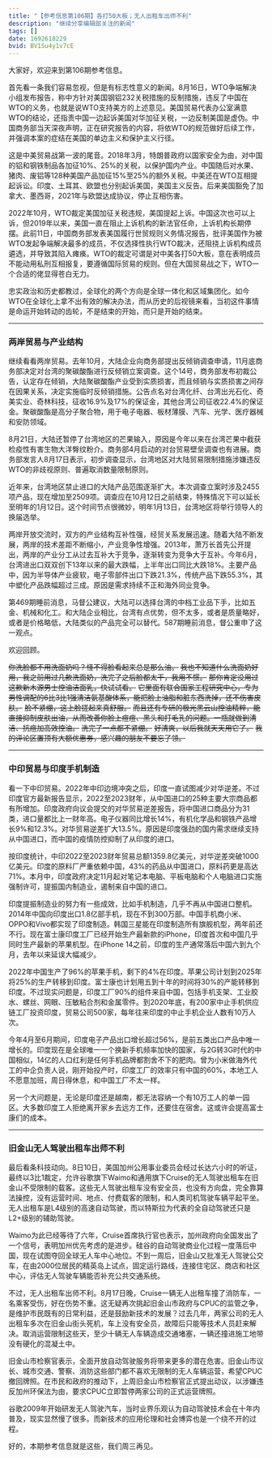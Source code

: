 ```yaml
---
title: "【参考信息第106期】各打50大板；无人出租车出师不利"
description: "继续分享编辑部关注的新闻"
tags: []
date: 1692618229
bvid: BV1Su4y1v7cE
---
```

大家好，欢迎来到第106期参考信息。

首先看一条我们容易忽视，但是有标志性意义的新闻。8月16日，WTO争端解决小组发布报告，称中方针对美国钢铝232关税措施的反制措施，违反了中国在WTO的义务，也就是说WTO支持美方的上述意见。美国贸易代表办公室满意WTO的结论，还指责中国一边起诉美国对华加征关税，一边反制美国是虚伪。中国商务部当天深夜声明，正在研究报告的内容，将依WTO的规范做好后续工作，并强调本案的症结在美国的单边主义和保护主义行径。

这是中美贸易战第一波的尾音。2018年3月，特朗普政府以国家安全为由，对中国的铝和钢铁制品各加征10%、25%的关税，以保护国内产业。中国随后对水果、猪肉、废铝等128种美国产品加征15%至25%的额外关税。中美还在WTO互相提起诉讼。印度、土耳其、欧盟也分别起诉美国，美国主义反告。后来美国豁免了加拿大、墨西哥，2021年与欧盟达成协议，停止互相伤害。

2022年10月，WTO裁定美国加征关税违规，美国提起上诉。中国这次也可以上诉，但2019年以来，美国一直在阻止上诉机构的新法官任命，上诉机构长期停摆。此前11日，中国商务部发表美国履行世贸规则义务情况报告，批评美国作为被WTO发起争端解决最多的成员，不仅选择性执行WTO裁决，还阻挠上诉机构成员遴选，并导致其陷入瘫痪。WTO的裁定可谓是对中美各打50大板，意在表明成员不能动用私刑互相报复，要遵循国际贸易的规则。但在大国贸易战之下，WTO一个合适的佬显得苍白无力。

忠实政治和历史都教过，全球化的两个方向是全球一体化和区域集团化。如今WTO在全球化上拿不出有效的解决办法，而从历史的后视镜来看，当初这件事情是命运开始转动的齿轮，不是结束的开始，而只是开始的结束。

---

### 两岸贸易与产业结构

继续看看两岸贸易。去年10月，大陆企业向商务部提出反倾销调查申请，11月底商务部决定对台湾的聚碳酸酯进行反倾销立案调查。这个14号，商务部发布初裁公告，认定存在倾销，大陆聚碳酸酯产业受到实质损害，而且倾销与实质损害之间存在因果关系，决定实施临时反倾销措施。公告点名对台湾化纤、台湾出光石化、奇美实业、奇林科技，征收16.9%及17%的保证金，其他台湾公司征收22.4%的保证金。聚碳酸酯是高分子聚合物，用于电子电器、板材薄膜、汽车、光学、医疗器械和安防领域。

8月21日，大陆还暂停了台湾地区的芒果输入，原因是今年以来在台湾芒果中截获检疫性有害生物大洋臀纹粉介。商务部4月启动的对台贸易壁垒调查也有进展。商务部发言人8月17日表示，初步调查显示，台湾地区对大陆贸易限制措施涉嫌违反WTO的非歧视原则、普遍取消数量限制原则。

近年来，台湾地区禁止进口的大陆产品范围逐渐扩大。本次调查立案时涉及2455项产品，现在增加至2509项。调查应在10月12日之前结束，特殊情况下可以延长至明年的1月12日。这个时间节点很微妙，明年1月13日，台湾地区将举行领导人的换届选举。

两岸开放交流时，双方的产业结构互补性强，经贸关系发展迅速。随着大陆不断发展，两岸的技术差距不断缩小，产业竞争性增强。2013年，萧万长首先公开提出，两岸的产业分工从过去互补大于竞争，逐渐转变为竞争大于互补。今年6月，台湾进出口双双创下13年以来的最大跌幅，上半年出口同比大跌18%。主要产品中，因为半导体产业疲软，电子零部件出口下跌21.3%，传统产品下跌55.3%，其中塑化产品跌幅超过三成。原因是需求持续不正和海外同业竞争。

第469期睡前消息，马督公建议，大陆可以选择台湾的中档工业品下手，比如五金、机械和化工。和大陆企业相比，台湾有点优势，但不太多，或者是质量略好，或者是价格略低，大陆类似的产品完全可以替代。587期睡前消息，督公重申了这一观点。

欢迎回顾。

<s>你洗脸都不用洗面奶吗？怪不得脸看起来总是那么油。</s>
<s>我也不知道什么洗面奶好用，我之前用过几款洗面奶，洗完了之后脸都太干，我用不惯。</s>
<s>那你肯定没用过这款新木源男士控油洁面乳，快试试看。</s>
<s>它里面有联合国家工程研究中心，专为男性调配的6比3比1强清洁氨基酸体系，能把脸上油脂和脏东西洗掉，还不伤害皮肤。</s>
<s>脸不紧绷，这上脸搓起来真舒服。</s>
<s>而且还有专研的极光黑云山控油精粹，能直接抑制皮肤出油，从而改善你脸上痘痘、黑头和打毛孔的问题。一瓶就做到清洁、抗痘加高效控油。</s>
<s>洗完了一点都不紧绷。</s>
<s>好清爽，以后我就天天用它了。</s>
<s>我的评论区置顶有大额优惠券，感兴趣的朋友不要忘了领。</s>

---

### 中印贸易与印度手机制造

看一下中印贸易。2022年中印边境冲突之后，印度一直试图减少对华逆差。不过印度官方最新报告显示，2022至2023财年，从中国进口的25种主要大宗商品都有所增加。印度政府向议会提交的对华贸易逆差报告，将中国进口商品分为31类，进口量都比上一财年高。电子仪器同比增长14%，有机化学品和钢铁产品增长9%和12.3%。对华贸易逆差扩大13.5%。原因是印度强劲的国内需求继续支持从中国进口，而中国的疫情防控抑制了从印度的进口。

按印度统计，中印2022至2023财年贸易总额1359.8亿美元，对华逆差突破1000亿美元。印度的原料厂严重依赖中国，43%的药品从中国进口，原料药更是高达71%。本月中，印度政府决定11月起对笔记本电脑、平板电脑和个人电脑进口实施强制许可，提振国内制造业，遏制来自中国的进口。

印度提振制造业的努力有一些成效，比如手机制造，几乎不再从中国进口整机。2014年中国向印度出口1.8亿部手机，现在不到300万部。中国手机商小米、OPPO和Vivo都实现了印度制造。韩国三星能在印度制造所有旗舰机型，两年前还不行。现在富士康印度工厂已经开始生产最新款的iPhone，印度首次和中国几乎同时生产最新的苹果机型。在iPhone 14之前，印度的生产通常落后中国六到九个月，去年以来延误大幅减少。

2022年中国生产了96%的苹果手机，剩下的4%在印度。苹果公司计划到2025年将25%的生产转移到印度。富士康也计划用五到十年的时间将30%的产能转移到印度。不过现实问题是，印度工厂90%的组件来自中国，包括手机支架、工业胶水、螺丝、网眼、压敏粘合剂和金属零件。到2020年底，有200家中止手机供应链工厂投资印度，贸易公司500家，每年往来印度的中止手机企业人数有10万人次。

今年4月至6月期间，印度电子产品出口增长超过56%，是前五类出口产品中唯一增长的。印度现在是全球唯一一个换新手机频率加快的国家，与2G转3G时代的中国相似，14亿的人口红利是任何手机品牌都割舍不下的肥肉。曾为小米做海外代工的中企负责人说，刚开始投产时，印度工厂的效率只有中国的60%，本地工人不愿意加班，周日得休息，和中国工厂不太一样。

另一个大问题是，无论是印度还是越南，都无法容纳一个有10万工人的单一园区。大多数印度工人拒绝离开家乡去远方工作，还要住在宿舍。这或许会提高富士康们的成本。

---

### 旧金山无人驾驶出租车出师不利

最后看条科技动向。8日10日，美国加州公用事业委员会经过长达六小时的听证，最终以3比1裁定，允许谷歌旗下Waimo和通用旗下Cruise的无人驾驶出租车在旧金山不受限制的载客。这些无人驾驶出租车没有安全员，也没有方向盘，完全靠算法操控，没有运营时间、地点、付费载客的限制，和人类司机驾驶车辆平起平坐。无人出租车是L4级别的高速自动驾驶，而以特斯拉为代表的全自动驾驶还只是L2+级别的辅助驾驶。

Waimo为此已经等待了六年，Cruise首席执行官也表示，加州政府向全国发出了一个信号，表明加州优先考虑的是进步。硅谷的自动驾驶商业化过程一度落后中国，现在试图夺回全球无人车中心地位。不到一周后，旧金山又批准无人驾驶公交车，在由2000位居民的精英岛上试点，固定运行路线，连接住宅区、商店和社区中心，评估无人驾驶车辆能否补充公共交通系统。

不过，无人出租车出师不利。8月17日晚，Cruise一辆无人出租车撞了消防车，一名乘客受伤，好在伤势不重。这无疑再次挑起旧金山市政府与CPUC的监管之争，是维护市民既有的日常利益，还是鼓励新技术的发展？过去几年，两家公司的无人出租车多次在旧金山街头死机，车上没有安全员，故障后只能等技术人员赶来解决。取消运营限制这些天，至少十辆无人车辆造成交通堵塞，一辆还撞进施工地带没有硬化的混凝土中。

旧金山市检察官表示，全面开放自动驾驶服务将带来更多的潜在危害。旧金山市议长、城市交通、警察、消防这些部门都不喜欢无限制的无人车辆运营，希望CPUC撤回牌照。在市民和政府的推动下，上周旧金山市检察官正式提出动议，以涉嫌违反加州环保法为由，要求CPUC立即暂停两家公司的正式运营牌照。

谷歌2009年开始研发无人驾驶汽车，当时业界乐观认为自动驾驶技术会在十年内普及，现实显然慢了很多。而新技术的应用伦理和社会博弈也是一个绕不开的过程。

好的，本期参考信息就是这些，我们周三再见。

